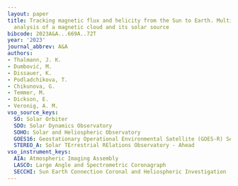 ```yaml
---
layout: paper
title: Tracking magnetic flux and helicity from the Sun to Earth. Multi-spacecraft
  analysis of a magnetic cloud and its solar source
bibcode: 2023A&A...669A..72T
year: '2023'
journal_abbrev: A&A
authors:
- Thalmann, J. K.
- Dumbović, M.
- Dissauer, K.
- Podladchikova, T.
- Chikunova, G.
- Temmer, M.
- Dickson, E.
- Veronig, A. M.
vso_source_keys:
  SO: Solar Orbiter
  SDO: Solar Dynamics Observatory
  SOHO: Solar and Heliospheric Observatory
  GOES16: Geostationary Operational Environmental Satellite (GOES-R) Series 16
  STEREO_A: Solar TErrestrial RElations Observatory - Ahead
vso_instrument_keys:
  AIA: Atmospheric Imaging Assembly
  LASCO: Large Angle and Spectrometric Coronagraph
  SECCHI: Sun Earth Connection Coronal and Heliospheric Investigation
---
```

